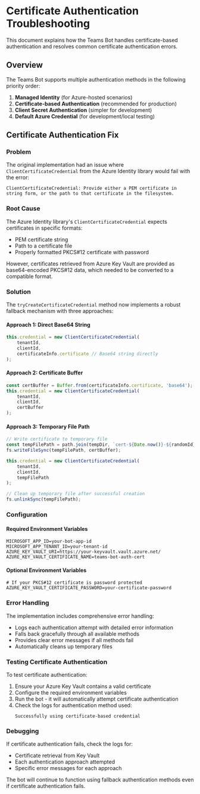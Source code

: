 # Certificate Authentication Troubleshooting

This document explains how the Teams Bot handles certificate-based authentication and resolves common certificate authentication errors.

## Overview

The Teams Bot supports multiple authentication methods in the following priority order:
1. **Managed Identity** (for Azure-hosted scenarios)
2. **Certificate-based Authentication** (recommended for production)
3. **Client Secret Authentication** (simpler for development)
4. **Default Azure Credential** (for development/local testing)

## Certificate Authentication Fix

### Problem
The original implementation had an issue where `ClientCertificateCredential` from the Azure Identity library would fail with the error:
```
ClientCertificateCredential: Provide either a PEM certificate in string form, or the path to that certificate in the filesystem.
```

### Root Cause
The Azure Identity library's `ClientCertificateCredential` expects certificates in specific formats:
- PEM certificate string
- Path to a certificate file
- Properly formatted PKCS#12 certificate with password

However, certificates retrieved from Azure Key Vault are provided as base64-encoded PKCS#12 data, which needed to be converted to a compatible format.

### Solution
The `tryCreateCertificateCredential` method now implements a robust fallback mechanism with three approaches:

#### Approach 1: Direct Base64 String
```javascript
this.credential = new ClientCertificateCredential(
    tenantId,
    clientId,
    certificateInfo.certificate // Base64 string directly
);
```

#### Approach 2: Certificate Buffer
```javascript
const certBuffer = Buffer.from(certificateInfo.certificate, 'base64');
this.credential = new ClientCertificateCredential(
    tenantId,
    clientId,
    certBuffer
);
```

#### Approach 3: Temporary File Path
```javascript
// Write certificate to temporary file
const tempFilePath = path.join(tempDir, `cert-${Date.now()}-${randomId}.pfx`);
fs.writeFileSync(tempFilePath, certBuffer);

this.credential = new ClientCertificateCredential(
    tenantId,
    clientId,
    tempFilePath
);

// Clean up temporary file after successful creation
fs.unlinkSync(tempFilePath);
```

### Configuration

#### Required Environment Variables
```env
MICROSOFT_APP_ID=your-bot-app-id
MICROSOFT_APP_TENANT_ID=your-tenant-id
AZURE_KEY_VAULT_URI=https://your-keyvault.vault.azure.net/
AZURE_KEY_VAULT_CERTIFICATE_NAME=teams-bot-auth-cert
```

#### Optional Environment Variables
```env
# If your PKCS#12 certificate is password protected
AZURE_KEY_VAULT_CERTIFICATE_PASSWORD=your-certificate-password
```

### Error Handling

The implementation includes comprehensive error handling:
- Logs each authentication attempt with detailed error information
- Falls back gracefully through all available methods
- Provides clear error messages if all methods fail
- Automatically cleans up temporary files

### Testing Certificate Authentication

To test certificate authentication:

1. Ensure your Azure Key Vault contains a valid certificate
2. Configure the required environment variables
3. Run the bot - it will automatically attempt certificate authentication
4. Check the logs for authentication method used:
   ```
   Successfully using certificate-based credential
   ```

### Debugging

If certificate authentication fails, check the logs for:
- Certificate retrieval from Key Vault
- Each authentication approach attempted
- Specific error messages for each approach

The bot will continue to function using fallback authentication methods even if certificate authentication fails.
